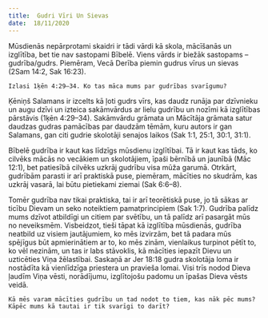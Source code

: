 ```yaml
---
title:  Gudri Vīri Un Sievas
date:  18/11/2020
---
```


Mūsdienās nepārprotami skaidri ir tādi vārdi kā skola, mācīšanās un izglītība, bet tie nav sastopami Bībelē. Viens vārds ir biežāk sastopams – gudrība/gudrs. Piemēram, Vecā Derība piemin gudrus vīrus un sievas (2Sam 14:2, Sak 16:23).

`Izlasi 1ķēn 4:29–34. Ko tas māca mums par gudrības svarīgumu?`

Ķēniņš Salamans ir izcelts kā ļoti gudrs vīrs, kas daudz runāja par dzīvnieku un augu dzīvi un izteica sakāmvārdus ar lielu gudrību un nozīmi kā izglītības pārstāvis (1ķēn 4:29–34). Sakāmvārdu grāmata un Mācītāja grāmata satur daudzas gudras pamācības par daudzām tēmām, kuru autors ir gan Salamans, gan citi gudrie skolotāji senajos laikos (Sak 1:1, 25:1, 30:1, 31:1).

Bībelē gudrība ir kaut kas līdzīgs mūsdienu izglītībai. Tā ir kaut kas tāds, ko cilvēks mācās no vecākiem un skolotājiem, īpaši bērnībā un jaunībā (Māc 12:1), bet patiesībā cilvēks uzkrāj gudrību visa mūža garumā. Otrkārt, gudrībām parasti ir arī praktiskā puse, piemēram, mācīties no skudrām, kas uzkrāj vasarā, lai būtu pietiekami ziemai (Sak 6:6–8).

Tomēr gudrība nav tikai praktiska, tai ir arī teorētiskā puse, jo tā sākas ar ticību Dievam  un seko noteiktiem pamatprincipiem (Sak 1:7). Gudrība palīdz mums dzīvot atbildīgi un citiem par svētību, un tā palīdz arī pasargāt mūs no neveiksmēm. Visbeidzot, tieši tāpat kā izglītība mūsdienās, gudrība neatbild uz visiem jautājumiem, ko mēs izvirzām, bet tā padara mūs spējīgus būt apmierinātiem ar to, ko mēs zinām, vienlaikus turpinot pētīt to, ko vēl nezinām, un tas ir labs stāvoklis, kā mācīties iepazīt Dievu un uzticēties Viņa žēlastībai. Saskaņā ar Jer 18:18 gudra skolotāja loma ir nostādīta kā vienlīdzīga priestera un pravieša lomai. Visi trīs nodod Dieva ļaudīm Viņa vēsti, norādījumu, izglītojošu padomu un īpašas Dieva vēsts veidā.

`Kā mēs varam mācīties gudrību un tad nodot to tiem, kas nāk pēc mums? Kāpēc mums kā tautai ir tik svarīgi to darīt?`